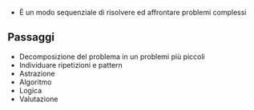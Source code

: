 - È un modo sequenziale di risolvere ed affrontare problemi complessi

## Passaggi

- Decomposizione del problema in un problemi più piccoli
- Individuare ripetizioni e pattern
- Astrazione
- Algoritmo
- Logica
- Valutazione
